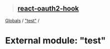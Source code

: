 > ## [react-oauth2-hook](../README.md)

[Globals](../globals.md) / ["test"](_test_.md) /

# External module: "test"